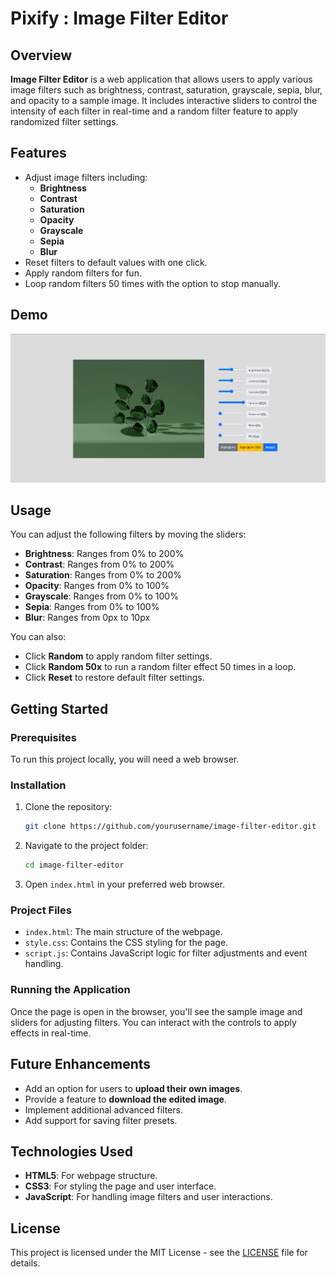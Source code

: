 
# Pixify : Image Filter Editor

## Overview

**Image Filter Editor** is a web application that allows users to apply various image filters such as brightness, contrast, saturation, grayscale, sepia, blur, and opacity to a sample image. It includes interactive sliders to control the intensity of each filter in real-time and a random filter feature to apply randomized filter settings.

## Features

- Adjust image filters including:
  - **Brightness**
  - **Contrast**
  - **Saturation**
  - **Opacity**
  - **Grayscale**
  - **Sepia**
  - **Blur**
- Reset filters to default values with one click.
- Apply random filters for fun.
- Loop random filters 50 times with the option to stop manually.

## Demo

![Screenshot](images/ss1.png)



## Usage

You can adjust the following filters by moving the sliders:

- **Brightness**: Ranges from 0% to 200%
- **Contrast**: Ranges from 0% to 200%
- **Saturation**: Ranges from 0% to 200%
- **Opacity**: Ranges from 0% to 100%
- **Grayscale**: Ranges from 0% to 100%
- **Sepia**: Ranges from 0% to 100%
- **Blur**: Ranges from 0px to 10px

You can also:

- Click **Random** to apply random filter settings.
- Click **Random 50x** to run a random filter effect 50 times in a loop.
- Click **Reset** to restore default filter settings.

## Getting Started

### Prerequisites

To run this project locally, you will need a web browser.

### Installation

1. Clone the repository:
   ```bash
   git clone https://github.com/yourusername/image-filter-editor.git
   ```

2. Navigate to the project folder:
   ```bash
   cd image-filter-editor
   ```

3. Open `index.html` in your preferred web browser.

### Project Files

- `index.html`: The main structure of the webpage.
- `style.css`: Contains the CSS styling for the page.
- `script.js`: Contains JavaScript logic for filter adjustments and event handling.

### Running the Application

Once the page is open in the browser, you'll see the sample image and sliders for adjusting filters. You can interact with the controls to apply effects in real-time.

## Future Enhancements

- Add an option for users to **upload their own images**.
- Provide a feature to **download the edited image**.
- Implement additional advanced filters.
- Add support for saving filter presets.

## Technologies Used

- **HTML5**: For webpage structure.
- **CSS3**: For styling the page and user interface.
- **JavaScript**: For handling image filters and user interactions.

## License

This project is licensed under the MIT License - see the [LICENSE](LICENSE) file for details.

